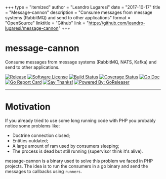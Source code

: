 +++
type = "itemized"
author = "Leandro Lugaresi"
date = "2017-10-17"
title = "Message-cannon"
description = "Consume messages from message systems (RabbitMQ) and send to other applications"
format = "OpenSource"
linktitle = "Github"
link = "https://github.com/leandro-lugaresi/message-cannon"
+++

# message-cannon

Consume messages from message systems (RabbitMQ, NATS, Kafka) and send to other applications.


[![Release](https://img.shields.io/github/release/leandro-lugaresi/message-cannon.svg?style=flat-square)](https://github.com/leandro-lugaresi/message-cannon/releases/latest)
[![Software License](https://img.shields.io/badge/license-MIT-brightgreen.svg?style=flat-square)](LICENSE.md)
[![Build Status](https://travis-ci.org/leandro-lugaresi/message-cannon.svg?branch=master&style=flat-square)](https://travis-ci.org/leandro-lugaresi/message-cannon)
[![Coverage Status](https://img.shields.io/codecov/c/github/leandro-lugaresi/message-cannon/master.svg?style=flat-square)](https://codecov.io/gh/leandro-lugaresi/message-cannon)
[![Go Doc](https://img.shields.io/badge/godoc-reference-blue.svg?style=flat-square)](http://godoc.org/github.com/leandro-lugaresi/message-cannon)
[![Go Report Card](https://goreportcard.com/badge/github.com/leandro-lugaresi/message-cannon?style=flat-square)](https://goreportcard.com/report/github.com/leandro-lugaresi/message-cannon)
[![Say Thanks!](https://img.shields.io/badge/Say%20Thanks-!-1EAEDB.svg)](https://saythanks.io/to/leandro-lugaresi)
[![Powered By: GoReleaser](https://img.shields.io/badge/powered%20by-goreleaser-green.svg?style=flat-square)](https://github.com/goreleaser)

---

# Motivation

If you already tried to use some long running code with PHP you probably notice some problems like:
- Doctrine connection closed;
- Entities outdated;
- A large amount of ram used by consumers sleeping;
- The process is dead but still running (supervisor think it's alive). 

message-cannon is a binary used to solve this problem we faced in PHP projects.
The idea is to run the consumers in a go binary and send the messages to callbacks using `runners`.
